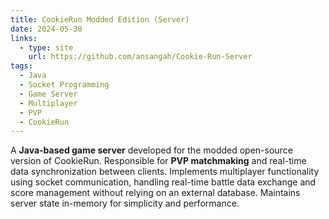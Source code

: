 ```yaml
---
title: CookieRun Modded Edition (Server)
date: 2024-05-30
links:
  - type: site
    url: https://github.com/ansangah/Cookie-Run-Server
tags:
  - Java
  - Socket Programming
  - Game Server
  - Multiplayer
  - PVP
  - CookieRun
---
```

<div data-pagefind-body>
A <strong>Java-based game server</strong> developed for the modded open-source version of CookieRun.
Responsible for <strong>PVP matchmaking</strong> and real-time data synchronization between clients.
Implements multiplayer functionality using socket communication,
handling real-time battle data exchange and score management without relying on an external database.
Maintains server state in-memory for simplicity and performance.
</div>